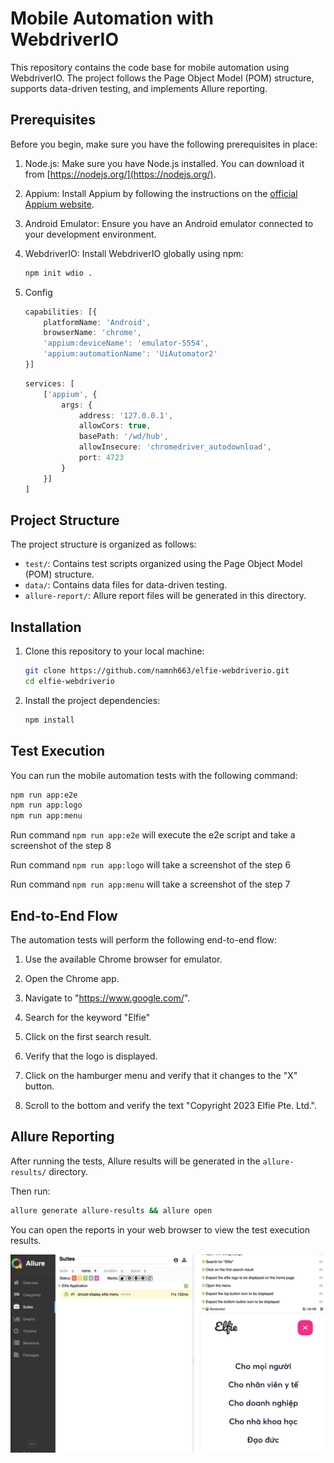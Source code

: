 # Mobile Automation with WebdriverIO

This repository contains the code base for mobile automation using WebdriverIO. The project follows the Page Object Model (POM) structure, supports data-driven testing, and implements Allure reporting.

## Prerequisites

Before you begin, make sure you have the following prerequisites in place:

1. Node.js: Make sure you have Node.js installed. You can download it from [https://nodejs.org/](https://nodejs.org/).

2. Appium: Install Appium by following the instructions on the [official Appium website](http://appium.io/).

3. Android Emulator: Ensure you have an Android emulator connected to your development environment.

4. WebdriverIO: Install WebdriverIO globally using npm:

   ```bash
   npm init wdio .
   ```

5. Config

    ```typescript
    capabilities: [{
        platformName: 'Android',
        browserName: 'chrome',
        'appium:deviceName': 'emulator-5554',
        'appium:automationName': 'UiAutomator2'
    }]
    ```

    ```typescript
    services: [
        ['appium', {
            args: {
                address: '127.0.0.1',
                allowCors: true,
                basePath: '/wd/hub',
                allowInsecure: 'chromedriver_autodownload',
                port: 4723
            }
        }]
    ]
    ```

## Project Structure

The project structure is organized as follows:

- `test/`: Contains test scripts organized using the Page Object Model (POM) structure.
- `data/`: Contains data files for data-driven testing.
- `allure-report/`: Allure report files will be generated in this directory.

## Installation

1. Clone this repository to your local machine:

   ```bash
   git clone https://github.com/namnh663/elfie-webdriverio.git
   cd elfie-webdriverio
   ```

2. Install the project dependencies:

   ```bash
   npm install
   ```

## Test Execution

You can run the mobile automation tests with the following command:

```bash
npm run app:e2e
npm run app:logo
npm run app:menu
```

Run command `npm run app:e2e` will execute the e2e script and take a screenshot of the step 8

Run command `npm run app:logo` will take a screenshot of the step 6

Run command `npm run app:menu` will take a screenshot of the step 7

## End-to-End Flow

The automation tests will perform the following end-to-end flow:

1. Use the available Chrome browser for emulator.

2. Open the Chrome app.

3. Navigate to "https://www.google.com/".

4. Search for the keyword "Elfie"

5. Click on the first search result.

6. Verify that the logo is displayed.

7. Click on the hamburger menu and verify that it changes to the "X" button.

8. Scroll to the bottom and verify the text "Copyright 2023 Elfie Pte. Ltd.".

## Allure Reporting

After running the tests, Allure results will be generated in the `allure-results/` directory.

Then run:

```bash
allure generate allure-results && allure open
```

You can open the reports in your web browser to view the test execution results.

![](/data/img/report.png)

